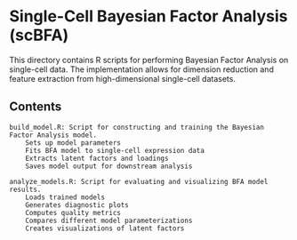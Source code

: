 # Single-Cell Bayesian Factor Analysis (scBFA)

This directory contains R scripts for performing Bayesian Factor Analysis on single-cell data. The implementation allows for dimension reduction and feature extraction from high-dimensional single-cell datasets.

## Contents

    build_model.R: Script for constructing and training the Bayesian Factor Analysis model.
        Sets up model parameters
        Fits BFA model to single-cell expression data
        Extracts latent factors and loadings
        Saves model output for downstream analysis

    analyze_models.R: Script for evaluating and visualizing BFA model results.
        Loads trained models
        Generates diagnostic plots
        Computes quality metrics
        Compares different model parameterizations
        Creates visualizations of latent factors
